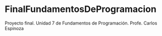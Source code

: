 # FinalFundamentosDeProgramacion
Proyecto final. Unidad 7 de Fundamentos de Programación. Profe. Carlos Espinoza
